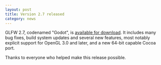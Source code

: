 ```yaml
---
layout: post
title: Version 2.7 released
category: news
---
```


GLFW 2.7, codenamed "Godot", is
[available for download](download.html). It includes many bug
fixes, build system updates and several new features, most notably explicit
support for OpenGL 3.0 and later, and a new 64-bit capable Cocoa port.

Thanks to everyone who helped make this release possible.
